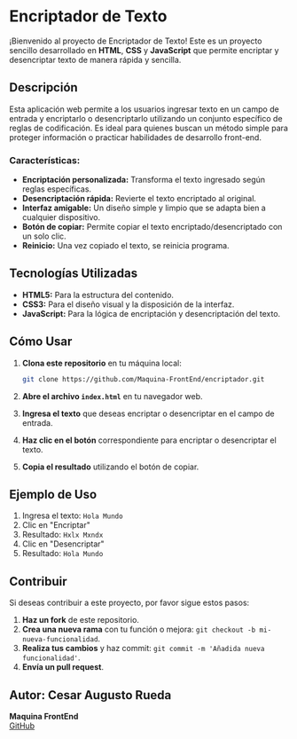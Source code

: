 # Encriptador de Texto

¡Bienvenido al proyecto de Encriptador de Texto! Este es un proyecto sencillo desarrollado en **HTML**, **CSS** y **JavaScript** que permite encriptar y desencriptar texto de manera rápida y sencilla.

## Descripción

Esta aplicación web permite a los usuarios ingresar texto en un campo de entrada y encriptarlo o desencriptarlo utilizando un conjunto específico de reglas de codificación. Es ideal para quienes buscan un método simple para proteger información o practicar habilidades de desarrollo front-end.

### Características:
- **Encriptación personalizada:** Transforma el texto ingresado según reglas específicas.
- **Desencriptación rápida:** Revierte el texto encriptado al original.
- **Interfaz amigable:** Un diseño simple y limpio que se adapta bien a cualquier dispositivo.
- **Botón de copiar:** Permite copiar el texto encriptado/desencriptado con un solo clic.
- **Reinicio:** Una vez copiado el texto, se reinicia programa.

## Tecnologías Utilizadas

- **HTML5:** Para la estructura del contenido.
- **CSS3:** Para el diseño visual y la disposición de la interfaz.
- **JavaScript:** Para la lógica de encriptación y desencriptación del texto.

## Cómo Usar

1. **Clona este repositorio** en tu máquina local:
    ```bash
    git clone https://github.com/Maquina-FrontEnd/encriptador.git
    ```

2. **Abre el archivo `index.html`** en tu navegador web.

3. **Ingresa el texto** que deseas encriptar o desencriptar en el campo de entrada.

4. **Haz clic en el botón** correspondiente para encriptar o desencriptar el texto.

5. **Copia el resultado** utilizando el botón de copiar.

## Ejemplo de Uso

1. Ingresa el texto: `Hola Mundo`
2. Clic en "Encriptar"
3. Resultado: `Hxlx Mxndx`
4. Clic en "Desencriptar"
5. Resultado: `Hola Mundo`

## Contribuir

Si deseas contribuir a este proyecto, por favor sigue estos pasos:

1. **Haz un fork** de este repositorio.
2. **Crea una nueva rama** con tu función o mejora: `git checkout -b mi-nueva-funcionalidad`.
3. **Realiza tus cambios** y haz commit: `git commit -m 'Añadida nueva funcionalidad'`.
4. **Envía un pull request**.

## Autor: Cesar Augusto Rueda

**Maquina FrontEnd**  
[GitHub](https://github.com/Maquina-FrontEnd)

